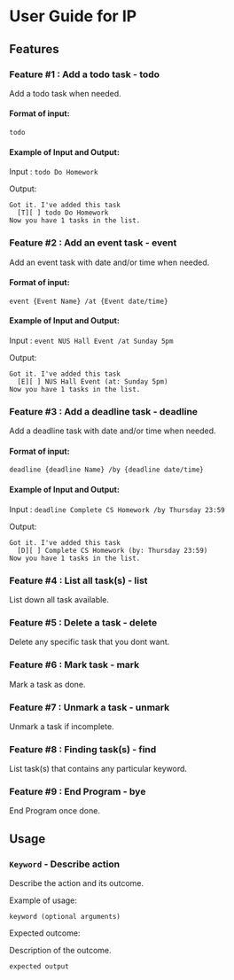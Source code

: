 # User Guide for IP

## Features 

### Feature #1 : Add a todo task - todo

Add a todo task when needed.

#### Format of input:
`todo`

#### Example of Input and Output:
Input : `todo Do Homework`

Output:
```
Got it. I've added this task
  [T][ ] todo Do Homework
Now you have 1 tasks in the list.
```

### Feature #2 : Add an event task - event

Add an event task with date and/or time when needed.

#### Format of input:
`event {Event Name} /at {Event date/time}`

#### Example of Input and Output:
Input : `event NUS Hall Event /at Sunday 5pm`

Output:
```
Got it. I've added this task
  [E][ ] NUS Hall Event (at: Sunday 5pm)
Now you have 1 tasks in the list.
```

### Feature #3 : Add a deadline task - deadline

Add a deadline task with date and/or time when needed.

#### Format of input:
`deadline {deadline Name} /by {deadline date/time}`

#### Example of Input and Output:
Input : `deadline Complete CS Homework /by Thursday 23:59`

Output:
```
Got it. I've added this task
  [D][ ] Complete CS Homework (by: Thursday 23:59)
Now you have 1 tasks in the list.
```

### Feature #4 : List all task(s) - list

List down all task available.

### Feature #5 : Delete a task - delete

Delete any specific task that you dont want.

### Feature #6 : Mark task - mark

Mark a task as done.

### Feature #7 : Unmark a task - unmark

Unmark a task if incomplete.

### Feature #8 : Finding task(s) - find

List task(s) that contains any particular keyword.

### Feature #9 : End Program - bye

End Program once done.


## Usage

### `Keyword` - Describe action

Describe the action and its outcome.

Example of usage: 

`keyword (optional arguments)`

Expected outcome:

Description of the outcome.

```
expected output
```
